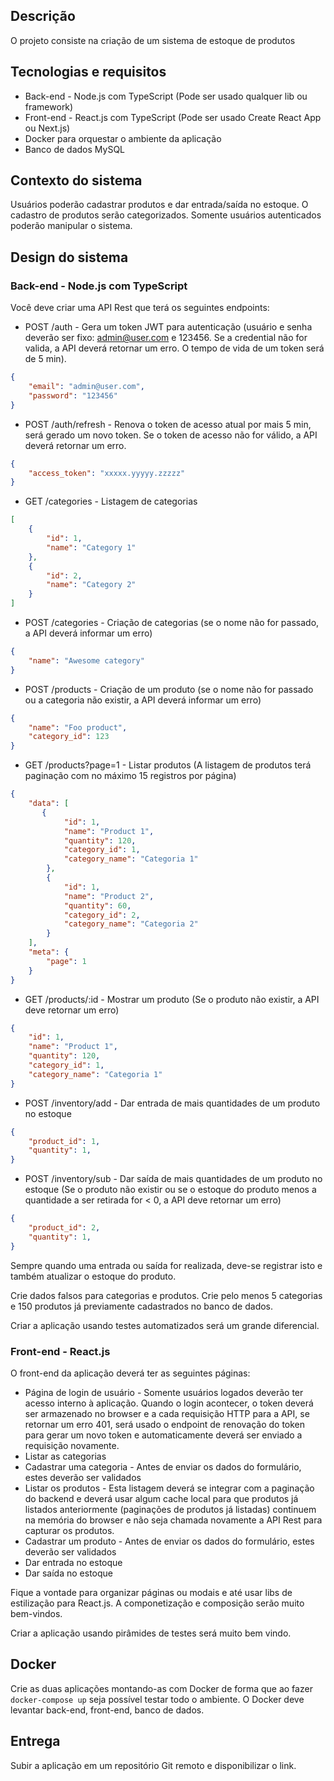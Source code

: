 ## Descrição

O projeto consiste na criação de um sistema de estoque de produtos

## Tecnologias e requisitos

* Back-end - Node.js com TypeScript (Pode ser usado qualquer lib ou framework)
* Front-end - React.js com TypeScript (Pode ser usado Create React App ou Next.js)
* Docker para orquestar o ambiente da aplicação
* Banco de dados MySQL

## Contexto do sistema

Usuários poderão cadastrar produtos e dar entrada/saída no estoque. O cadastro de produtos serão categorizados.
Somente usuários autenticados poderão manipular o sistema.

## Design do sistema

### Back-end - Node.js com TypeScript

Você deve criar uma API Rest que terá os seguintes endpoints:

* POST /auth - Gera um token JWT para autenticação (usuário e senha deverão ser fixo: admin@user.com e 123456. Se a credential não for valida, a API deverá retornar um erro. O tempo de vida de um token será de 5 min).
```json
{
    "email": "admin@user.com",
    "password": "123456"
}
```
* POST /auth/refresh - Renova o token de acesso atual por mais 5 min, será gerado um novo token. Se o token de acesso não for válido, a API deverá retornar um erro.
```json
{
    "access_token": "xxxxx.yyyyy.zzzzz"
}
```
* GET /categories - Listagem de categorias
```json
[
    {
        "id": 1,
        "name": "Category 1"
    },
    {
        "id": 2,
        "name": "Category 2"
    }
]
```
* POST /categories - Criação de categorias (se o nome não for passado, a API deverá informar um erro)
```json
{
    "name": "Awesome category"
}
```
* POST /products - Criação de um produto (se o nome não for passado ou a categoria não existir, a API deverá informar um erro)
```json
{
    "name": "Foo product",
    "category_id": 123
}
```
* GET /products?page=1 - Listar produtos (A listagem de produtos terá paginação com no máximo 15 registros por página)
```json
{
    "data": [
       {
            "id": 1,
            "name": "Product 1",
            "quantity": 120,
            "category_id": 1,
            "category_name": "Categoria 1"
        },
        {
            "id": 1,
            "name": "Product 2",
            "quantity": 60,
            "category_id": 2,
            "category_name": "Categoria 2"
        }
    ],
    "meta": {
        "page": 1
    }
}
```
* GET /products/:id - Mostrar um produto (Se o produto não existir, a API deve retornar um erro)
```json
{
    "id": 1,
    "name": "Product 1",
    "quantity": 120,
    "category_id": 1,
    "category_name": "Categoria 1"
}
```
* POST /inventory/add - Dar entrada de mais quantidades de um produto no estoque
```json
{
    "product_id": 1,
    "quantity": 1,
}
```
* POST /inventory/sub - Dar saída de mais quantidades de um produto no estoque (Se o produto não existir ou se o estoque do produto menos a quantidade a ser retirada for < 0, a API deve retornar um erro)
```json
{
    "product_id": 2,
    "quantity": 1,
}
```

Sempre quando uma entrada ou saída for realizada, deve-se registrar isto e também atualizar o estoque do produto.

Crie dados falsos para categorias e produtos. Crie pelo menos 5 categorias e 150 produtos já previamente cadastrados no banco de dados.

Criar a aplicação usando testes automatizados será um grande diferencial.

### Front-end - React.js

O front-end da aplicação deverá ter as seguintes páginas:

* Página de login de usuário - Somente usuários logados deverão ter acesso interno à aplicação. Quando o login acontecer, o token deverá ser armazenado no browser e a cada requisição HTTP para a API, se retornar um erro 401, será usado o endpoint de renovação do token para gerar um novo token e automaticamente deverá ser enviado a requisição novamente.
* Listar as categorias
* Cadastrar uma categoria - Antes de enviar os dados do formulário, estes deverão ser validados
* Listar os produtos - Esta listagem deverá se integrar com a paginação do backend e deverá usar algum cache local para que produtos já listados anteriormente (paginações de produtos já listadas) continuem na memória do browser e não seja chamada novamente a API Rest para capturar os produtos.
* Cadastrar um produto - Antes de enviar os dados do formulário, estes deverão ser validados
* Dar entrada no estoque
* Dar saída no estoque

Fique a vontade para organizar páginas ou modais e até usar libs de estilização para React.js. A componetização e composição serão muito
bem-vindos.

Criar a aplicação usando pirâmides de testes será muito bem vindo.

## Docker

Crie as duas aplicações montando-as com Docker de forma que ao fazer `docker-compose up` seja possível testar todo o ambiente. 
O Docker deve levantar back-end, front-end, banco de dados.

## Entrega

Subir a aplicação em um repositório Git remoto e disponibilizar o link.
